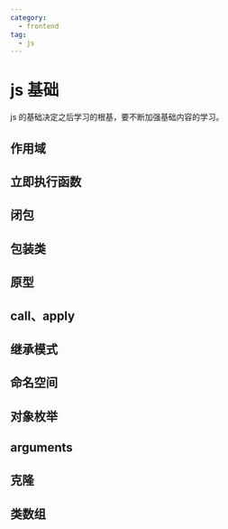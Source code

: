 ```yaml
---
category:
  - frontend
tag:
  - js
---
```


# js 基础

js 的基础决定之后学习的根基，要不断加强基础内容的学习。

## 作用域

## 立即执行函数

## 闭包

## 包装类

## 原型

## call、apply

## 继承模式

## 命名空间

## 对象枚举

## arguments

## 克隆

## 类数组
